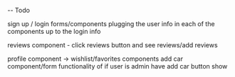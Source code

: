  -- Todo

 sign up / login forms/components
 plugging the user info in each of the components up to the login info

 reviews component - click reviews button and see reviews/add reviews


 profile component -> wishlist/favorites components
 add car component/form
 functionality of if user is admin have add car button show